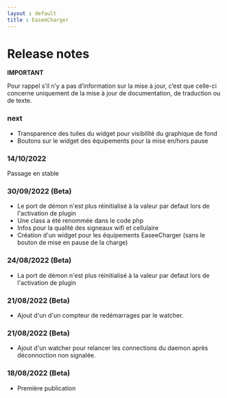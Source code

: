 ```yaml
---
layout : default
title : EaseeCharger
---
```

# Release notes

**IMPORTANT**

Pour rappel s’il n’y a pas d’information sur la mise à jour, c’est que celle-ci concerne uniquement de la mise à jour de documentation, de traduction ou de texte.

### next
* Transparence des tuiles du widget pour visibilité du graphique de fond
* Boutons sur le widget des équipements pour la mise en/hors pause

### 14/10/2022
Passage en stable

### 30/09/2022 (Beta)
* Le port de démon n'est plus réinitialisé à la valeur par defaut lors de l'activation de plugin
* Une class a été renommée dans le code php
* Infos pour la qualité des signeaux wifi et cellulaire
* Création d'un widget pour les équipements EaseeCharger (sans le bouton de mise en pause de la charge)

### 24/08/2022 (Beta)
* La port de démon n'est plus réinitialisé à la valeur par defaut lors de l'activation de plugin

### 21/08/2022 (Beta)
* Ajout d'un d'un compteur de redémarrages par le watcher.

### 21/08/2022 (Beta)
* Ajout d'un watcher pour relancer les connections du daemon après déconnoction non signalée.

### 18/08/2022 (Beta)
* Première publication

